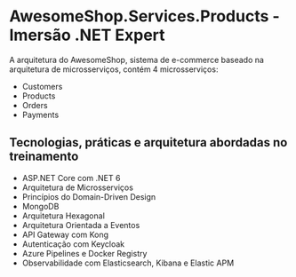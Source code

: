 # AwesomeShop.Services.Products - Imersão .NET Expert

A arquitetura do AwesomeShop, sistema de e-commerce baseado na arquitetura de microsserviços, contém 4 microsserviços:
- Customers
- Products
- Orders
- Payments

## Tecnologias, práticas e arquitetura abordadas no treinamento
- ASP.NET Core com .NET 6
- Arquitetura de Microsserviços
- Princípios do Domain-Driven Design
- MongoDB
- Arquitetura Hexagonal
- Arquitetura Orientada a Eventos
- API Gateway com Kong
- Autenticação com Keycloak
- Azure Pipelines e Docker Registry
- Observabilidade com Elasticsearch, Kibana e Elastic APM
